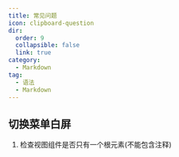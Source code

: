 ```yaml
---
title: 常见问题
icon: clipboard-question
dir:
  order: 9
  collapsible: false
  link: true
category:
  - Markdown
tag:
  - 语法
  - Markdown
---
```


## 切换菜单白屏

1.  检查视图组件是否只有一个根元素(不能包含注释)

